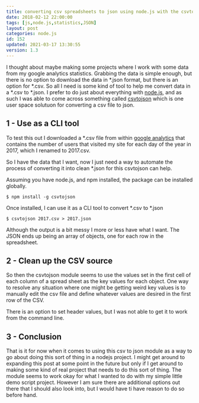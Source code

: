 ```yaml
---
title: converting csv spreadsheets to json using node.js with the csvtojson npm package
date: 2018-02-12 22:00:00
tags: [js,node.js,statistics,JSON]
layout: post
categories: node.js
id: 152
updated: 2021-03-17 13:30:55
version: 1.3
---
```


I thought about maybe making some projects where I work with some data from my google analytics statistics. Grabbing the data is simple enough, but there is no option to download the data in \*.json format, but there is an option for \*.csv. So all I need is some kind of tool to help me convert data in a \*.csv to \*.json. I prefer to do just about everything with [node.js](https://nodejs.org/en), and as such I was able to come across something called [csvtojson](https://www.npmjs.com/package/csvtojson) which is one user space solutuon for converting a csv file to json.

<!-- more -->

## 1 - Use as a CLI tool

To test this out I downloaded a \*.csv file from within [google analytics](https://www.google.com/analytics) that contains the number of users that visited my site for each day of the year in 2017, which I renamed to 2017.csv.

So I have the data that I want, now I just need a way to automate the process of converting it into clean \*.json for this csvtojson can help.

Assuming you have node.js, and npm installed, the package can be installed globally.

```
$ npm install -g csvtojson
```

Once installed, I can use it as a CLI tool to convert *.csv to *.json

```
$ csvtojson 2017.csv > 2017.json
```

Although the output is a bit messy I more or less have what I want. The JSON ends up being an array of objects, one for each row in the spreadsheet.

## 2 - Clean up the CSV source

So then the csvtojson module seems to use the values set in the first cell of each column of a spread sheet as the key values for each object. One way to resolve any situation where one might be getting weird key values is to manually edit the csv file and define whatever values are desired in the first row of the CSV.

There is an option to set header values, but I was not able to get it to work from the command line.

## 3 - Conclusion

That is it for now when it comes to using this csv to json module as a way to go about doing this sort of thing in a nodejs project. I might get around to expanding this post at some point in the future but only if I get around to making some kind of real project that needs to do this sort of thing. The module seems to work okay for what I wanted to do with my simple little demo script project. However I am sure there are additional options out there that I should also look into, but I would have ti have reason to do so before hand.
